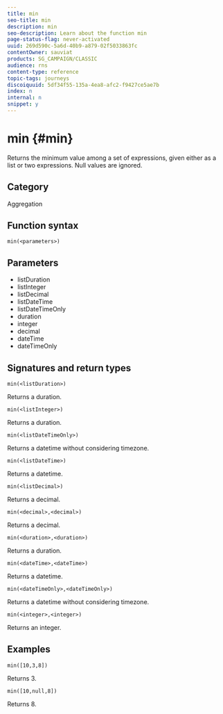 ```yaml
---
title: min
seo-title: min
description: min
seo-description: Learn about the function min
page-status-flag: never-activated
uuid: 269d590c-5a6d-40b9-a879-02f5033863fc
contentOwner: sauviat
products: SG_CAMPAIGN/CLASSIC
audience: rns
content-type: reference
topic-tags: journeys
discoiquuid: 5df34f55-135a-4ea8-afc2-f9427ce5ae7b
index: n
internal: n
snippet: y
---
```


# min {#min}

Returns the minimum value among a set of expressions, given either as a list or two expressions. Null values are ignored.

## Category

Aggregation

## Function syntax

`min(<parameters>)`

## Parameters

* listDuration
* listInteger
* listDecimal
* listDateTime
* listDateTimeOnly
* duration
* integer
* decimal
* dateTime
* dateTimeOnly

## Signatures and return types

`min(<listDuration>)`

Returns a duration.

`min(<listInteger>)`

Returns a duration.

`min(<listDateTimeOnly>)`

Returns a datetime without considering timezone.

`min(<listDateTime>)`

Returns a datetime.

`min(<listDecimal>)`

Returns a decimal.

`min(<decimal>,<decimal>)`

Returns a decimal.

`min(<duration>,<duration>)`

Returns a duration.

`min(<dateTime>,<dateTime>)`

Returns a datetime.

`min(<dateTimeOnly>,<dateTimeOnly>)`

Returns a datetime without considering timezone.

`min(<integer>,<integer>)`

Returns an integer.

## Examples

<!--```min({@BarBeacon.inventory},5)```-->

`min([10,3,8])`

Returns 3.

`min([10,null,8])`

Returns 8.
